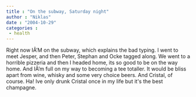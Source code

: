 ```yaml
---
title : "On the subway, Saturday night"
author : "Niklas"
date : "2004-10-29"
categories : 
 - health
---
```


Right now IÂ’M on the subway, which explains the bad typing. I went to meet Jesper, and then Peter, Stephan and Ocke tagged along. We went to a horrible pizzeria and then I headed home, its so good to be on the way home. And IÂ’m full on my way to becoming a tee totaller. It would be bliss apart from wine, whisky and some very choice beers. And Cristal, of course. Ha! Ive only drunk Cristal once in my life but it's the best champagne.
